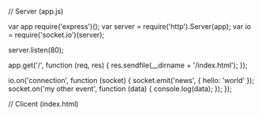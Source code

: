 // Server (app.js)

var app  require('express')();
var server = require('http').Server(app);
var io = require('socket.io')(server);

server.listen(80);

app.get('/', function (req, res) {
    res.sendfile(__dirname + '/index.html');
});

io.on('connection', function (socket) {
    socket.emit('news', { hello: 'world' });
    socket.on('my other event', function (data) {
        console.log(data);
    });
});


// Clicent (index.html)

<script src="/socket.io/socket.io.js"></script>
<script>
    var socket = io.connect('http://localhost');

    socket.on('news', function (data) {
        console.log(data);
        socket.emit('my other event', { my: 'data' });
    });
</script>

